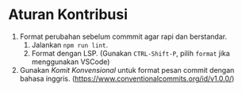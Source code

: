 # Aturan Kontribusi
1. Format perubahan sebelum commmit agar rapi dan berstandar.
    1. Jalankan `npm run lint`.
    2. Format dengan LSP. (Gunakan `CTRL-Shift-P`, pilih `format` jika menggunakan VSCode)
2. Gunakan *Komit Konvensional* untuk format pesan commit dengan bahasa inggris. (https://www.conventionalcommits.org/id/v1.0.0/)
